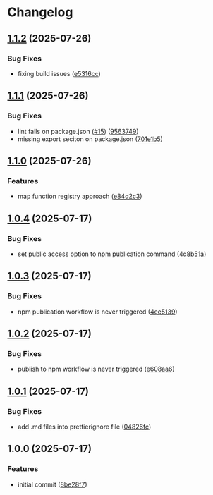 # Changelog

## [1.1.2](https://github.com/couckedev/mapper-registry-node/compare/v1.1.1...v1.1.2) (2025-07-26)


### Bug Fixes

* fixing build issues ([e5316cc](https://github.com/couckedev/mapper-registry-node/commit/e5316cc633d6cd53cebbc576951f2a00db47a67c))

## [1.1.1](https://github.com/couckedev/mapper-registry-node/compare/v1.1.0...v1.1.1) (2025-07-26)


### Bug Fixes

* lint fails on package.json ([#15](https://github.com/couckedev/mapper-registry-node/issues/15)) ([9563749](https://github.com/couckedev/mapper-registry-node/commit/9563749367946fc0be486d2825a3257026de53cf))
* missing export seciton on package.json ([701e1b5](https://github.com/couckedev/mapper-registry-node/commit/701e1b51efbf2d2aed602f028bf04d96b64da1c7))

## [1.1.0](https://github.com/couckedev/mapper-registry-node/compare/v1.0.4...v1.1.0) (2025-07-26)


### Features

* map function registry approach ([e84d2c3](https://github.com/couckedev/mapper-registry-node/commit/e84d2c3c4d350ea6be231c05c4129030c43e8ee9))

## [1.0.4](https://github.com/couckedev/mapper-registry-node/compare/v1.0.3...v1.0.4) (2025-07-17)


### Bug Fixes

* set public access option to npm publication command ([4c8b51a](https://github.com/couckedev/mapper-registry-node/commit/4c8b51a82c20338d881c7897a49736b1aeda6e45))

## [1.0.3](https://github.com/couckedev/mapper-registry-node/compare/v1.0.2...v1.0.3) (2025-07-17)


### Bug Fixes

* npm publication workflow is never triggered ([4ee5139](https://github.com/couckedev/mapper-registry-node/commit/4ee5139bbbbe45ca86949cbaa687cef3a04c9e2b))

## [1.0.2](https://github.com/couckedev/mapper-registry-node/compare/v1.0.1...v1.0.2) (2025-07-17)


### Bug Fixes

* publish to npm workflow is never triggered ([e608aa6](https://github.com/couckedev/mapper-registry-node/commit/e608aa65d7827e4677225cc04614f15f1bf8ef92))

## [1.0.1](https://github.com/couckedev/mapper-registry-node/compare/v1.0.0...v1.0.1) (2025-07-17)


### Bug Fixes

* add .md files into prettierignore file ([04826fc](https://github.com/couckedev/mapper-registry-node/commit/04826fc9322414fbcc062adc37f1fe9254f214e1))

## 1.0.0 (2025-07-17)


### Features

* initial commit ([8be28f7](https://github.com/couckedev/mapper-registry-node/commit/8be28f70a28eac8bd87f79ede96840033b22f0b4))
